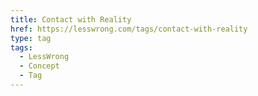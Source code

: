 ```yaml
---
title: Contact with Reality
href: https://lesswrong.com/tags/contact-with-reality
type: tag
tags:
  - LessWrong
  - Concept
  - Tag
---
```


